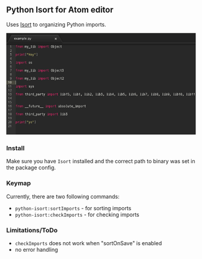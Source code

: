 ## Python Isort for Atom editor

Uses [Isort](https://github.com/timothycrosley/isort) to organizing Python imports.

![Screenshot](example_sorting.gif)

### Install

Make sure you have `Isort` installed and the correct path to binary was set in the package config.

### Keymap

Currently, there are two following commands:

* `python-isort:sortImports` - for sorting imports
* `python-isort:checkImports` - for checking imports

### Limitations/ToDo

* `checkImports` does not work when "sortOnSave" is enabled
* no error handling
